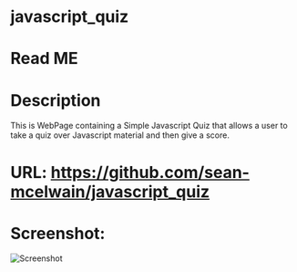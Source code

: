 # javascript_quiz
# Read ME
# Description

This is WebPage containing a Simple Javascript Quiz that allows a user to take a quiz over Javascript material and then give a score. 

# URL: https://github.com/sean-mcelwain/javascript_quiz

# Screenshot:

![Screenshot](https://sean-mcelwain.github.io/sean-mcelwain/javascript_quiz/assets/images/screenshot.jpg)



